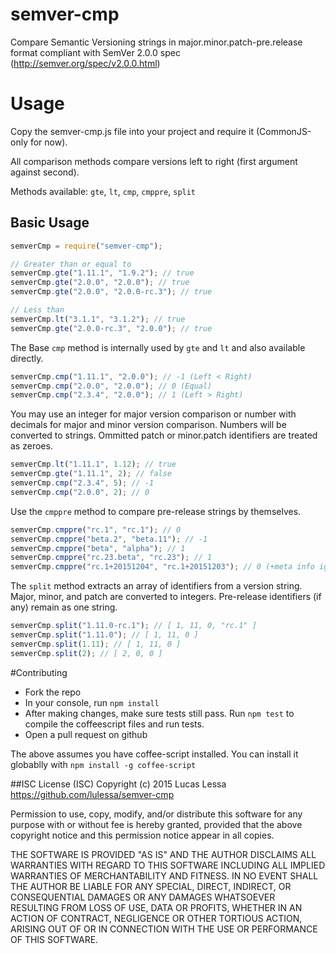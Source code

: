# semver-cmp
Compare Semantic Versioning strings in major.minor.patch-pre.release format compliant with SemVer 2.0.0 spec (http://semver.org/spec/v2.0.0.html)

# Usage
Copy the semver-cmp.js file into your project and require it (CommonJS-only for now).

All comparison methods compare versions left to right (first argument against second).

Methods available: `gte`, `lt`, `cmp`, `cmppre`, `split`

## Basic Usage
```js
semverCmp = require("semver-cmp");

// Greater than or equal to
semverCmp.gte("1.11.1", "1.9.2"); // true
semverCmp.gte("2.0.0", "2.0.0"); // true
semverCmp.gte("2.0.0", "2.0.0-rc.3"); // true

// Less than
semverCmp.lt("3.1.1", "3.1.2"); // true
semverCmp.gte("2.0.0-rc.3", "2.0.0"); // true
```

The Base `cmp` method is internally used by `gte` and `lt` and also available directly. 
```js
semverCmp.cmp("1.11.1", "2.0.0"); // -1 (Left < Right)
semverCmp.cmp("2.0.0", "2.0.0"); // 0 (Equal)
semverCmp.cmp("2.3.4", "2.0.0"); // 1 (Left > Right)
```

You may use an integer for major version comparison or number with decimals for major and minor version comparison. Numbers will be converted to strings. Ommitted patch or minor.patch identifiers are treated as zeroes.
```js
semverCmp.lt("1.11.1", 1.12); // true
semverCmp.gte("1.11.1", 2); // false
semverCmp.cmp("2.3.4", 5); // -1
semverCmp.cmp("2.0.0", 2); // 0
```

Use the `cmppre` method to compare pre-release strings by themselves.
```js
semverCmp.cmppre("rc.1", "rc.1"); // 0
semverCmp.cmppre("beta.2", "beta.11"); // -1
semverCmp.cmppre("beta", "alpha"); // 1
semverCmp.cmppre("rc.23.beta", "rc.23"); // 1
semverCmp.cmppre("rc.1+20151204", "rc.1+20151203"); // 0 (+meta info ignored)
```

The `split` method extracts an array of identifiers from a version string. Major, minor, and patch are converted to integers. Pre-release identifiers (if any) remain as one string.
```js
semverCmp.split("1.11.0-rc.1"); // [ 1, 11, 0, "rc.1" ]
semverCmp.split("1.11.0"); // [ 1, 11, 0 ]
semverCmp.split(1.11); // [ 1, 11, 0 ]
semverCmp.split(2); // [ 2, 0, 0 ]
```

#Contributing

* Fork the repo
* In your console, run `npm install`
* After making changes, make sure tests still pass. Run `npm test` to compile the coffeescript files and run tests.
* Open a pull request on github

The above assumes you have coffee-script installed. You can install it globablly with `npm install -g coffee-script`

##ISC License (ISC)
Copyright (c) 2015 Lucas Lessa
https://github.com/lulessa/semver-cmp

Permission to use, copy, modify, and/or distribute this software for any purpose with or without fee is hereby granted, provided that the above copyright notice and this permission notice appear in all copies.

THE SOFTWARE IS PROVIDED "AS IS" AND THE AUTHOR DISCLAIMS ALL WARRANTIES WITH REGARD TO THIS SOFTWARE INCLUDING ALL IMPLIED WARRANTIES OF MERCHANTABILITY AND FITNESS. IN NO EVENT SHALL THE AUTHOR BE LIABLE FOR ANY SPECIAL, DIRECT, INDIRECT, OR CONSEQUENTIAL DAMAGES OR ANY DAMAGES WHATSOEVER RESULTING FROM LOSS OF USE, DATA OR PROFITS, WHETHER IN AN ACTION OF CONTRACT, NEGLIGENCE OR OTHER TORTIOUS ACTION, ARISING OUT OF OR IN CONNECTION WITH THE USE OR PERFORMANCE OF THIS SOFTWARE.
